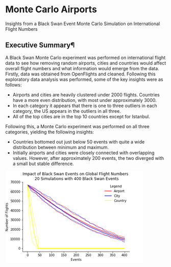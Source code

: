 # Monte Carlo Airports

Insights from a Black Swan Event Monte Carlo Simulation on International Flight Numbers

## Executive Summary¶

A Black Swan Monte Carlo experiment was performed on international flight data to see how removing random airports, cities and countries would affect overall flight numbers and what information would emerge from the data. Firstly, data was obtained from OpenFlights and cleaned. Following this exploratory data analysis was performed, some of the key insights were as follows:

- Airports and cities are heavily clustered under 2000 flights. Countries have a more even distribution, with most under approximately 3000.
- In each category it appears that there is one to three outliers in each category, the US appears in the outliers in all three.
- All of the top cities are in the top 10 countries except for Istanbul.

Following this, a Monte Carlo experiment was performed on all three categories, yielding the following insights:

- Countries bottomed out just below 50 events with quite a wide distribution between minimum and maximum.
- Initially airports and cities were closely connected with overlapping values. However, after approximately 200 events, the two diverged with a small but stable difference.

![Output of Monte Carlo simulation](mc_model_output.png "Impact of Black Swan events on global flight numbers")
